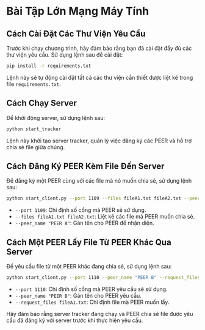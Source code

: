 # Bài Tập Lớn Mạng Máy Tính

## Cách Cài Đặt Các Thư Viện Yêu Cầu
Trước khi chạy chương trình, hãy đảm bảo rằng bạn đã cài đặt đầy đủ các thư viện yêu cầu. Sử dụng lệnh sau để cài đặt:
```bash
pip install -r requirements.txt
```
Lệnh này sẽ tự động cài đặt tất cả các thư viện cần thiết được liệt kê trong file `requirements.txt`.

## Cách Chạy Server
Để khởi động server, sử dụng lệnh sau:
```bash
python start_tracker
```
Lệnh này khởi tạo server tracker, quản lý việc đăng ký các PEER và hỗ trợ chia sẻ file giữa chúng.

## Cách Đăng Ký PEER Kèm File Đến Server
Để đăng ký một PEER cùng với các file mà nó muốn chia sẻ, sử dụng lệnh sau:
```bash
python start_client.py --port 1109 --files fileA1.txt fileA2.txt --peer_name "PEER A"
```
- `--port 1109`: Chỉ định số cổng mà PEER sẽ sử dụng.
- `--files fileA1.txt fileA2.txt`: Liệt kê các file mà PEER muốn chia sẻ.
- `--peer_name "PEER A"`: Gán tên cho PEER để nhận diện.

## Cách Một PEER Lấy File Từ PEER Khác Qua Server
Để yêu cầu file từ một PEER khác đang chia sẻ, sử dụng lệnh sau:
```bash
python start_client.py --port 1110 --peer_name "PEER B" --request_files fileA1.txt
```
- `--port 1110`: Chỉ định số cổng mà PEER yêu cầu sẽ sử dụng.
- `--peer_name "PEER B"`: Gán tên cho PEER yêu cầu.
- `--request_files fileA1.txt`: Chỉ định file mà PEER muốn lấy.

Hãy đảm bảo rằng server tracker đang chạy và PEER chia sẻ file được yêu cầu đã đăng ký với server trước khi thực hiện yêu cầu.
